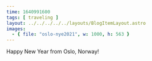 ```yaml
---
time: 1640991600
tags: [ traveling ]
layout: ../../../../../layouts/BlogItemLayout.astro
images:
  - { file: "oslo-nye2021", w: 1000, h: 563 }
---
```


Happy New Year from Oslo, Norway!
